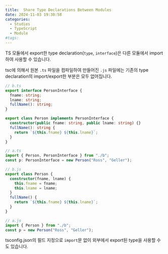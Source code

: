 ```yaml
---
title:  Share Type Declarations Between Modules
date: 2024-11-03 19:30:58
categories:
  - Studies
  - TypeScript
  - Module
#tags:
---
```

TS 모듈에서 export한 type declaration(`type`, `interface`)은 다른 모듈에서 import하여 사용할 수 있습니다.

tsc에 의해서 원본 `.ts` 파일을 컴파일하여 만들어진 `.js` 파일에는 기존의 type declaration의 import/export한 부분은 모두 없어집니다.

```ts
// b.ts
export interface PersonInterface {
  fname: string;
  lname: string;
  fullName(): string;
}

export class Person implements PersonInterface {
  constructor(public fname: string, public lname: string) {}
  fullName(): string {
    return `${this.fname} ${this.lname}`;
  }
}

// a.ts
import { Person, PersonInterface } from "./b";
const p: PersonInterface = new Person("Ross", "Geller");
```

```ts
// b.js
export class Person {
  constructor(fname, lname) {
    this.fname = fname;
    this.lname = lname;
  }
  fullName() {
    return `${this.fname} ${this.lname}`;
  }
}

// a.js
import { Person } from "./b";
const p = new Person("Ross", "Geller");
```

tsconfig.json의 필드 지정으로 `import`문 없이 외부에서 export된 type을 사용할 수도 있습니다.

